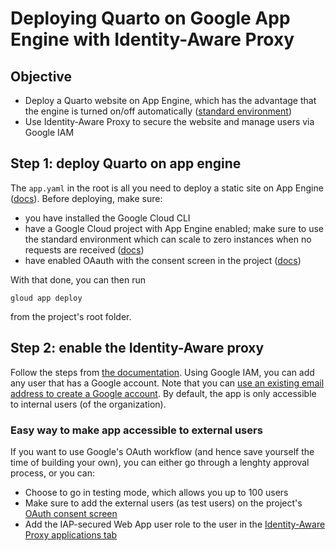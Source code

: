 # Deploying Quarto on Google App Engine with Identity-Aware Proxy

## Objective

- Deploy a Quarto website on App Engine, which has the advantage that the engine is turned on/off automatically ([standard environment](https://cloud.google.com/appengine/docs/the-appengine-environments))
- Use Identity-Aware Proxy to secure the website and manage users via Google IAM

## Step 1: deploy Quarto on app engine
The `app.yaml` in the root is all you need to deploy a static site on App Engine ([docs](https://cloud.google.com/appengine/docs/standard/hosting-a-static-website#creating_the_appyaml_file)). Before deploying, make sure:
- you have installed the Google Cloud CLI
- have a Google Cloud project with App Engine enabled; make sure to use the standard environment which can scale to zero instances when no requests are received ([docs](https://cloud.google.com/appengine/docs/the-appengine-environments))
- have enabled OAauth with the consent screen in the project ([docs](https://support.google.com/cloud/answer/10311615?hl=en))

 With that done, you can then run

```gloud app deploy```

from the project's root folder.

## Step 2: enable the Identity-Aware proxy

Follow the steps from [the documentation](https://cloud.google.com/iap/docs/enabling-app-engine). Using Google IAM, you can add any user that has a Google account. Note that you can [use an existing email address to create a Google account](https://support.google.com/accounts/answer/27441?hl=en#existingemail). By default, the app is only accessible to internal users (of the organization).

### Easy way to make app accessible to external users

If you want to use Google's OAuth workflow (and hence save yourself the time of building your own), you can either go through a lenghty approval process, or you can:

- Choose to go in testing mode, which allows you up to 100 users
- Make sure to add the external users (as test users) on the project's [OAuth consent screen](https://console.cloud.google.com/apis/credentials/consent)
- Add the IAP-secured Web App user role to the user in the [Identity-Aware Proxy applications tab](https://console.cloud.google.com/security/iap?tab=applications)

